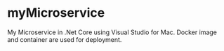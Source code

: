 # myMicroservice
My Microservice in .Net Core using Visual Studio for Mac.
Docker image and container are used for deployment.

